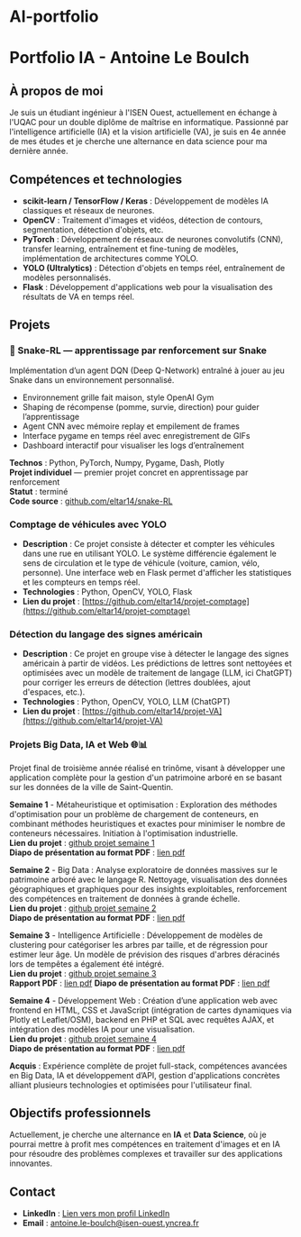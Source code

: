 # AI-portfolio
# Portfolio IA - Antoine Le Boulch

## À propos de moi

Je suis un étudiant ingénieur à l'ISEN Ouest, actuellement en échange à l'UQAC pour un double diplôme de maîtrise en informatique. Passionné par l'intelligence artificielle (IA) et la vision artificielle (VA), je suis en 4e année de mes études et je cherche une alternance en data science pour ma dernière année.

## Compétences et technologies
- **scikit-learn / TensorFlow / Keras** : Développement de modèles IA classiques et réseaux de neurones.
- **OpenCV** : Traitement d'images et vidéos, détection de contours, segmentation, détection d'objets, etc.
- **PyTorch** : Développement de réseaux de neurones convolutifs (CNN), transfer learning, entraînement et fine-tuning de modèles, implémentation de architectures comme YOLO.
- **YOLO (Ultralytics)** : Détection d'objets en temps réel, entraînement de modèles personnalisés.
- **Flask** : Développement d'applications web pour la visualisation des résultats de VA en temps réel.

## Projets
### 🐍 Snake-RL — apprentissage par renforcement sur Snake

Implémentation d’un agent DQN (Deep Q-Network) entraîné à jouer au jeu Snake dans un environnement personnalisé.

- Environnement grille fait maison, style OpenAI Gym
- Shaping de récompense (pomme, survie, direction) pour guider l’apprentissage
- Agent CNN avec mémoire replay et empilement de frames
- Interface pygame en temps réel avec enregistrement de GIFs
- Dashboard interactif pour visualiser les logs d’entraînement

**Technos** : Python, PyTorch, Numpy, Pygame, Dash, Plotly  
**Projet individuel** — premier projet concret en apprentissage par renforcement  
**Statut** : terminé  
**Code source** : [github.com/eltar14/snake-RL](https://github.com/eltar14/snake-RL)


### **Comptage de véhicules avec YOLO**
   - **Description** : Ce projet consiste à détecter et compter les véhicules dans une rue en utilisant YOLO. Le système différencie également le sens de circulation et le type de véhicule (voiture, camion, vélo, personne). Une interface web en Flask permet d'afficher les statistiques et les compteurs en temps réel.
   - **Technologies** : Python, OpenCV, YOLO, Flask
   - **Lien du projet** : [https://github.com/eltar14/projet-comptage](https://github.com/eltar14/projet-comptage)

### **Détection du langage des signes américain**
   - **Description** : Ce projet en groupe vise à détecter le langage des signes américain à partir de vidéos. Les prédictions de lettres sont nettoyées et optimisées avec un modèle de traitement de langage (LLM, ici ChatGPT) pour corriger les erreurs de détection (lettres doublées, ajout d'espaces, etc.).
   - **Technologies** : Python, OpenCV, YOLO, LLM (ChatGPT)
   - **Lien du projet** : [https://github.com/eltar14/projet-VA](https://github.com/eltar14/projet-VA)


### Projets Big Data, IA et Web 🌐📊

Projet final de troisième année réalisé en trinôme, visant à développer une application complète pour la gestion d'un patrimoine arboré en se basant sur les données de la ville de Saint-Quentin.

**Semaine 1** - Métaheuristique et optimisation : Exploration des méthodes d'optimisation pour un problème de chargement de conteneurs, en combinant méthodes heuristiques et exactes pour minimiser le nombre de conteneurs nécessaires. Initiation à l'optimisation industrielle.  
**Lien du projet** : [github projet semaine 1](https://github.com/eltar14/test_ptojet_AN)  
**Diapo de présentation au format PDF** : [lien pdf](https://github.com/eltar14/test_ptojet_AN/blob/master/pres_projet_electif_R.pdf)

**Semaine 2** - Big Data : Analyse exploratoire de données massives sur le patrimoine arboré avec le langage R. Nettoyage, visualisation des données géographiques et graphiques pour des insights exploitables, renforcement des compétences en traitement de données à grande échelle.  
**Lien du projet** : [github projet semaine 2](https://github.com/TaMLeNok/projet_bigdata)  
**Diapo de présentation au format PDF** : [lien pdf](https://github.com/TaMLeNok/projet_bigdata/blob/main/pres%20big%20data%20projet%20S6.pdf)

**Semaine 3** - Intelligence Artificielle : Développement de modèles de clustering pour catégoriser les arbres par taille, et de régression pour estimer leur âge. Un modèle de prévision des risques d'arbres déracinés lors de tempêtes a également été intégré.  
**Lien du projet** : [github projet semaine 3](https://github.com/TaMLeNok/projet_IA_A3)  
**Rapport PDF** : [lien pdf](https://github.com/TaMLeNok/projet_IA_A3/blob/main/rapport_IA_projet_Antoine_Nathan_Tom.pdf)
**Diapo de présentation au format PDF** : [lien pdf](https://github.com/TaMLeNok/projet_IA_A3/blob/main/pres%20projet%20IA_nathan_tom_antoine.pdf)  

**Semaine 4** - Développement Web : Création d’une application web avec frontend en HTML, CSS et JavaScript (intégration de cartes dynamiques via Plotly et Leaflet/OSM), backend en PHP et SQL avec requêtes AJAX, et intégration des modèles IA pour une visualisation.  
**Lien du projet** : [github projet semaine 4](https://github.com/eltar14/projet_web_S6)  
**Diapo de présentation au format PDF** : [lien pdf](https://github.com/eltar14/projet_web_S6/blob/main/Pres_projet_web_S6.pdf)  

**Acquis** : Expérience complète de projet full-stack, compétences avancées en Big Data, IA et développement d’API, gestion d'applications concrètes alliant plusieurs technologies et optimisées pour l'utilisateur final.



## Objectifs professionnels

Actuellement, je cherche une alternance en **IA** et **Data Science**, où je pourrai mettre à profit mes compétences en traitement d'images et en IA pour résoudre des problèmes complexes et travailler sur des applications innovantes.

## Contact

- **LinkedIn** : [Lien vers mon profil LinkedIn](https://www.linkedin.com/in/antoine-le-boulch/)
- **Email** : [antoine.le-boulch@isen-ouest.yncrea.fr](mailto:antoine.le-boulch@isen-ouest.yncrea.fr)
